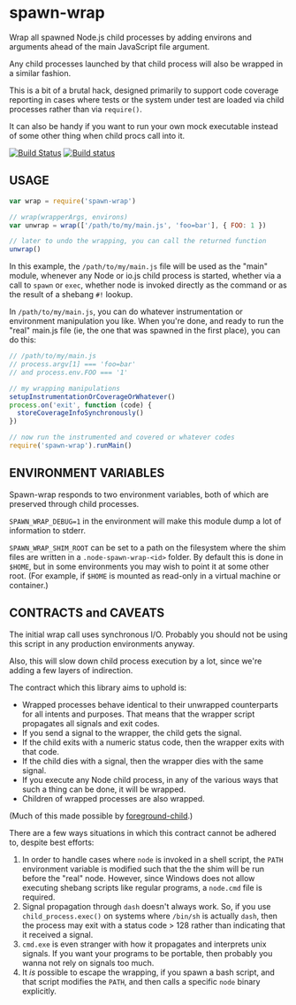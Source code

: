 # spawn-wrap

Wrap all spawned Node.js child processes by adding environs and
arguments ahead of the main JavaScript file argument.

Any child processes launched by that child process will also be
wrapped in a similar fashion.

This is a bit of a brutal hack, designed primarily to support code
coverage reporting in cases where tests or the system under test are
loaded via child processes rather than via `require()`.

It can also be handy if you want to run your own mock executable
instead of some other thing when child procs call into it.

[![Build Status](https://travis-ci.org/tapjs/spawn-wrap.svg)](https://travis-ci.org/tapjs/spawn-wrap) [![Build status](https://ci.appveyor.com/api/projects/status/oea7gdvqa0qeijrm?svg=true)](https://ci.appveyor.com/project/isaacs/spawn-wrap)

## USAGE

```javascript
var wrap = require('spawn-wrap')

// wrap(wrapperArgs, environs)
var unwrap = wrap(['/path/to/my/main.js', 'foo=bar'], { FOO: 1 })

// later to undo the wrapping, you can call the returned function
unwrap()
```

In this example, the `/path/to/my/main.js` file will be used as the
"main" module, whenever any Node or io.js child process is started,
whether via a call to `spawn` or `exec`, whether node is invoked
directly as the command or as the result of a shebang `#!` lookup.

In `/path/to/my/main.js`, you can do whatever instrumentation or
environment manipulation you like.  When you're done, and ready to run
the "real" main.js file (ie, the one that was spawned in the first
place), you can do this:

```javascript
// /path/to/my/main.js
// process.argv[1] === 'foo=bar'
// and process.env.FOO === '1'

// my wrapping manipulations
setupInstrumentationOrCoverageOrWhatever()
process.on('exit', function (code) {
  storeCoverageInfoSynchronously()
})

// now run the instrumented and covered or whatever codes
require('spawn-wrap').runMain()
```

## ENVIRONMENT VARIABLES

Spawn-wrap responds to two environment variables, both of which are
preserved through child processes.

`SPAWN_WRAP_DEBUG=1` in the environment will make this module dump a
lot of information to stderr.

`SPAWN_WRAP_SHIM_ROOT` can be set to a path on the filesystem where
the shim files are written in a `.node-spawn-wrap-<id>` folder.  By
default this is done in `$HOME`, but in some environments you may wish
to point it at some other root.  (For example, if `$HOME` is mounted
as read-only in a virtual machine or container.)

## CONTRACTS and CAVEATS

The initial wrap call uses synchronous I/O.  Probably you should not
be using this script in any production environments anyway.

Also, this will slow down child process execution by a lot, since
we're adding a few layers of indirection.

The contract which this library aims to uphold is:

* Wrapped processes behave identical to their unwrapped counterparts
  for all intents and purposes.  That means that the wrapper script
  propagates all signals and exit codes.
* If you send a signal to the wrapper, the child gets the signal.
* If the child exits with a numeric status code, then the wrapper
  exits with that code.
* If the child dies with a signal, then the wrapper dies with the
  same signal.
* If you execute any Node child process, in any of the various ways
  that such a thing can be done, it will be wrapped.
* Children of wrapped processes are also wrapped.

(Much of this made possible by
[foreground-child](http://npm.im/foreground-child).)

There are a few ways situations in which this contract cannot be
adhered to, despite best efforts:

1. In order to handle cases where `node` is invoked in a shell script,
   the `PATH` environment variable is modified such that the the shim
   will be run before the "real" node.  However, since Windows does
   not allow executing shebang scripts like regular programs, a
   `node.cmd` file is required.
2. Signal propagation through `dash` doesn't always work.  So, if you
   use `child_process.exec()` on systems where `/bin/sh` is actually
   `dash`, then the process may exit with a status code > 128 rather
   than indicating that it received a signal.
3. `cmd.exe` is even stranger with how it propagates and interprets
   unix signals.  If you want your programs to be portable, then
   probably you wanna not rely on signals too much.
4. It *is* possible to escape the wrapping, if you spawn a bash
   script, and that script modifies the `PATH`, and then calls a
   specific `node` binary explicitly.
